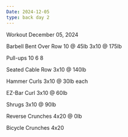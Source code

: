 ```yaml
---
Date: 2024-12-05
type: back day 2
---
```

Workout December 05, 2024

Barbell Bent Over Row
10 @ 45lb
3x10 @ 175lb

Pull-ups
10
6
8


Seated Cable Row
3x10 @ 140lb

Hammer Curls
3x10 @ 30lb each

EZ-Bar Curl
3x10 @ 60lb

Shrugs
3x10 @ 90lb

Reverse Crunches
4x20 @ 0lb

Bicycle Crunches
4x20